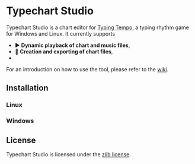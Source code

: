 # Typechart Studio

Typechart Studio is a chart editor for [Typing Tempo](https://store.steampowered.com/app/2332930/Typing_Tempo), a typing rhythm game for Windows and Linux. It currently supports

* ▶️ **Dynamic playback of chart and music files**, 
* 📝 **Creation and exporting of chart files**, 
* 

For an introduction on how to use the tool, please refer to the [wiki]().

## Installation

### Linux


### Windows


## License

Typechart Studio is licensed under the [zlib license](license/LICENSE.TypechartStudio.txt).
